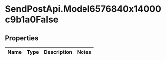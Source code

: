 # SendPostApi.Model6576840x14000c9b1a0False

## Properties
Name | Type | Description | Notes
------------ | ------------- | ------------- | -------------


